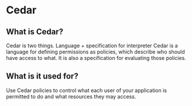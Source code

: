 # Cedar

## What is Cedar?
Cedar is two things. Language + specification for interpreter
Cedar is a language for defining permissions as policies, which describe who should have access to what. It is also a specification for evaluating those policies. 

## What is it used for?
Use Cedar policies to control what each user of your application is permitted to do and what resources they may access.

